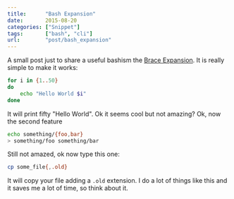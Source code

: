 ```yaml
---
title:      "Bash Expansion"
date:       2015-08-20
categories: ["Snippet"]
tags:       ["bash", "cli"]
url:        "post/bash_expansion"
---
```


A small post just to share a useful bashism the
[Brace Expansion](http://wiki.bash-hackers.org/syntax/expansion/brace).
It is really simple to make it works:

```bash
for i in {1..50}
do
	echo "Hello World $i"
done
```

It will print fifty "Hello World". Ok it seems cool but not amazing?
Ok, now the second feature
```bash
echo something/{foo,bar}
> something/foo something/bar
```

Still not amazed, ok now type this one:
```bash
cp some_file{,.old}
```
It will copy your file
adding a `.old` extension. I do a lot of things like this and it saves me a lot
of time, so think about it.
